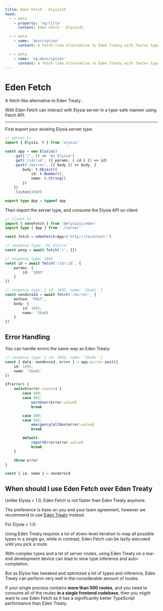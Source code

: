 ```yaml
---
title: Eden Fetch - ElysiaJS
head:
  - - meta
    - property: 'og:title'
      content: Eden Fetch - ElysiaJS

  - - meta
    - name: 'description'
      content: A fetch-like alternative to Eden Treaty with faster type inference. With Eden Fetch, you can make requests to an Elysia server with end-to-end type-safety without the need of code generation.

  - - meta
    - name: 'og:description'
      content: A fetch-like alternative to Eden Treaty with faster type inference. With Eden Fetch, you can make requests to an Elysia server with end-to-end type-safety without the need of code generation.
---
```


# Eden Fetch
A fetch-like alternative to Eden Treaty .

With Eden Fetch can interact with Elysia server in a type-safe manner using Fetch API.

---

First export your existing Elysia server type:
```typescript
// server.ts
import { Elysia, t } from 'elysia'

const app = new Elysia()
    .get('/', () => 'Hi Elysia')
    .get('/id/:id', ({ params: { id } }) => id)
    .post('/mirror', ({ body }) => body, {
        body: t.Object({
            id: t.Number(),
            name: t.String()
        })
    })
    .listen(3000)

export type App = typeof app
```

Then import the server type, and consume the Elysia API on client:
```typescript
// client.ts
import { edenFetch } from '@elysiajs/eden'
import type { App } from './server'

const fetch = edenFetch<App>('http://localhost:')

// response type: 'Hi Elysia'
const pong = await fetch('/', {})

// response type: 1895
const id = await fetch('/id/:id', {
    params: {
        id: '1895'
    }
})

// response type: { id: 1895, name: 'Skadi' }
const nendoroid = await fetch('/mirror', {
    method: 'POST',
    body: {
        id: 1895,
        name: 'Skadi'
    }
})
```

## Error Handling
You can handle errors the same way as Eden Treaty:
```typescript
// response type: { id: 1895, name: 'Skadi' }
const { data: nendoroid, error } = app.mirror.post({
    id: 1895,
    name: 'Skadi'
})

if(error) {
    switch(error.status) {
        case 400:
        case 401:
            warnUser(error.value)
            break

        case 500:
        case 502:
            emergencyCallDev(error.value)
            break

        default:
            reportError(error.value)
            break
    }

    throw error
}

const { id, name } = nendoroid
```

## When should I use Eden Fetch over Eden Treaty
Unlike Elysia < 1.0, Eden Fetch is not faster than Eden Treaty anymore.

The preference is base on you and your team agreement, however we recommend to use [Eden Treaty](/eden/treaty/overview) instead.

For Elysia < 1.0:

Using Eden Treaty requires a lot of down-level iteration to map all possible types in a single go, while in contrast, Eden Fetch can be lazily executed until you pick a route.

With complex types and a lot of server routes, using Eden Treaty on a low-end development device can lead to slow type inference and auto-completion.

But as Elysia has tweaked and optimized a lot of types and inference, Eden Treaty can perform very well in the considerable amount of routes.

If your single process contains **more than 500 routes**, and you need to consume all of the routes **in a single frontend codebase**, then you might want to use Eden Fetch as it has a significantly better TypeScript performance than Eden Treaty.
